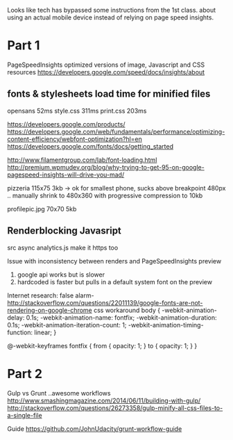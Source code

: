 Looks like tech has bypassed some instructions from the 1st class. about using an actual mobile device instead of relying on page speed insights.

# Part 1
PageSpeedInsights optimized versions of image, Javascript and CSS resources
https://developers.google.com/speed/docs/insights/about

## fonts & stylesheets load time for minified files
opensans 52ms
style.css 311ms
print.css 203ms


https://developers.google.com/products/
https://developers.google.com/web/fundamentals/performance/optimizing-content-efficiency/webfont-optimization?hl=en
https://developers.google.com/fonts/docs/getting_started


http://www.filamentgroup.com/lab/font-loading.html
http://premium.wpmudev.org/blog/why-trying-to-get-95-on-google-pagespeed-insights-will-drive-you-mad/

pizzeria 115x75 3kb -> ok for smallest phone, sucks above breakpoint 480px .. manually shrink to 480x360 with progressive compression to 10kb

profilepic.jpg 70x70 5kb

## Renderblocking Javasript
src async analytics.js
make it https too

Issue with inconsistency between renders and PageSpeedInsights preview
1. google api works but is slower
2. hardcoded is faster but pulls in a default system font on the preview

Internet research:
false alarm- http://stackoverflow.com/questions/22011139/google-fonts-are-not-rendering-on-google-chrome
css workaround
body {
    -webkit-animation-delay: 0.1s;
    -webkit-animation-name: fontfix;
    -webkit-animation-duration: 0.1s;
    -webkit-animation-iteration-count: 1;
    -webkit-animation-timing-function: linear;
}

@-webkit-keyframes fontfix {
    from { opacity: 1; }
    to   { opacity: 1; }
}

# Part 2
Gulp vs Grunt ..awesome workflows
http://www.smashingmagazine.com/2014/06/11/building-with-gulp/
http://stackoverflow.com/questions/26273358/gulp-minify-all-css-files-to-a-single-file

Guide
https://github.com/JohnUdacity/grunt-workflow-guide
